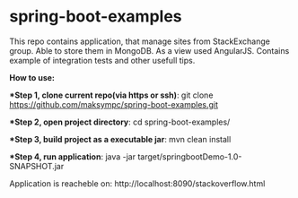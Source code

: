 # spring-boot-examples
This repo contains application, that manage sites from StackExchange group. Able to store them in MongoDB. As a view used AngularJS. Contains example of integration tests and other usefull tips.

<b>How to use:</b>

<b>*Step 1, clone current repo(via https or ssh)</b>:
git clone https://github.com/maksympc/spring-boot-examples.git

<b>*Step 2, open project directory</b>:
cd spring-boot-examples/

<b>*Step 3, build project as a executable jar</b>:
mvn clean install

<b>*Step 4, run application</b>:
java -jar target/springbootDemo-1.0-SNAPSHOT.jar

Application is reacheble on: http://localhost:8090/stackoverflow.html